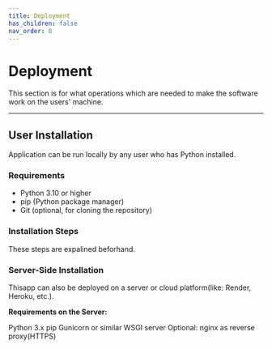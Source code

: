 ```yaml
---
title: Deployment
has_children: false
nav_order: 8
---
```


# Deployment

This section is for what operations which are needed to make the software work on the users' machine.

---

## User Installation

Application can be run locally by any user who has Python installed.

### Requirements

- Python 3.10 or higher
- pip (Python package manager)
- Git (optional, for cloning the repository)

### Installation Steps
These steps are expalined beforhand. 

### Server-Side Installation
Thisapp can also be deployed on a server or cloud platform(like: Render, Heroku, etc.).

**Requirements on the Server:**

Python 3.x
pip
Gunicorn or similar WSGI server
Optional: nginx as reverse proxy(HTTPS)





